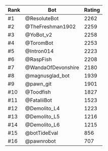 Rank|Bot|Rating
---|---|---
#1|@ResoluteBot|2262
#2|@TheFreshman1902|2259
#3|@YoBot_v2|2258
#4|@ToromBot|2253
#5|@Intron014|2223
#6|@RaspFish|2208
#7|@WandaOfDevonshire|2180
#8|@magnusglad_bot|1939
#9|@pawn_git|1901
#10|@Toodfish|1827
#11|@FataliiBot|1523
#12|@Demolito_L4|1223
#13|@Demolito_L5|1216
#14|@Demolito_L6|1215
#15|@botTideEval|856
#16|@pawnrobot|707
